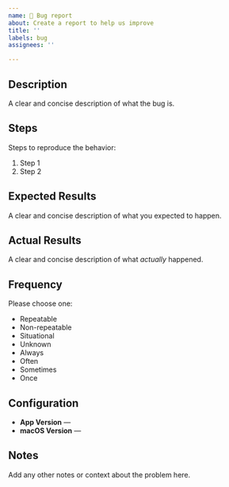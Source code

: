 ```yaml
---
name: 🐞 Bug report
about: Create a report to help us improve
title: ''
labels: bug
assignees: ''

---
```


## Description
A clear and concise description of what the bug is.


## Steps
Steps to reproduce the behavior:

1. Step 1
2. Step 2


## Expected Results
A clear and concise description of what you expected to happen.


## Actual Results
A clear and concise description of what _actually_ happened.


## Frequency
Please choose one:

* Repeatable
* Non-repeatable
* Situational
* Unknown
* Always
* Often
* Sometimes
* Once


## Configuration

* **App Version** — 
* **macOS Version** — 


## Notes
Add any other notes or context about the problem here.

